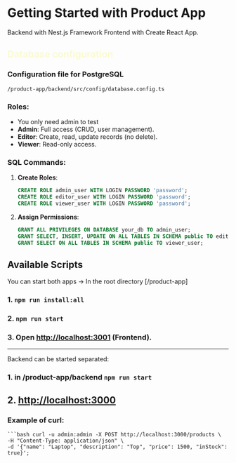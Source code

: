 # Getting Started with Product App

Backend with Nest.js Framework
Frontend with Create React App.

## <span style="color: LightGoldenRodYellow;">Database configuration</span>

### Configuration file for PostgreSQL
    /product-app/backend/src/config/database.config.ts

### Roles:
- You only need admin to test
- **Admin**: Full access (CRUD, user management).
- **Editor**: Create, read, update records (no delete).
- **Viewer**: Read-only access.

### SQL Commands:
1. **Create Roles**:
   ```sql
   CREATE ROLE admin_user WITH LOGIN PASSWORD 'password';
   CREATE ROLE editor_user WITH LOGIN PASSWORD 'password';
   CREATE ROLE viewer_user WITH LOGIN PASSWORD 'password';

2. **Assign Permissions**:
    ```sql
    GRANT ALL PRIVILEGES ON DATABASE your_db TO admin_user;
    GRANT SELECT, INSERT, UPDATE ON ALL TABLES IN SCHEMA public TO editor_user;
    GRANT SELECT ON ALL TABLES IN SCHEMA public TO viewer_user;

## Available Scripts

You can start both apps ->
In the root directory [/product-app]

### 1. `npm run install:all`

### 2. `npm run start`

### 3. Open [http://localhost:3001](http://localhost:3001) (Frontend).


---
Backend can be started separated:

### 1. in /product-app/backend  `npm run start`

## 2. [http://localhost:3000](http://localhost:3000)

### Example of curl:
    ```bash curl -u admin:admin -X POST http://localhost:3000/products \
    -H "Content-Type: application/json" \
    -d '{"name": "Laptop", "description": "Top", "price": 1500, "inStock": true}';
   

